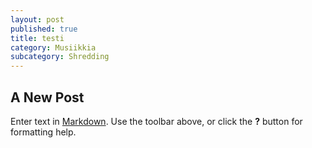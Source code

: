 ```yaml
---
layout: post
published: true
title: testi
category: Musiikkia
subcategory: Shredding
---
```


## A New Post

Enter text in [Markdown](http://daringfireball.net/projects/markdown/). Use the toolbar above, or click the **?** button for formatting help.
